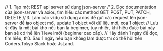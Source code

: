 // 1. Tạo một REST api server sử dụng json-server
// 2. Đọc documentation của json-server và axios, tìm hiểu các method GET, POST, PUT, PATCH, DELETE
// 3. Làm các ví dụ sử dụng axios để gửi các request lên json-server để tạo object mới, update 1 object với dữ liệu mới, xoá 1 object
// Lưu ý: đây là một bài khó nếu bạn là beginner, tuy nhiên, khi hiểu được bài này bạn sẽ có thể lên 1 level mới (beginner cao cấp).
// Hãy dành 1 ngày để đọc, tìm hiểu, thử. Sau 1 ngày nếu bạn không làm được thì có thể hỏi trên Coders.Tokyo Slack hoặc JsLand.
